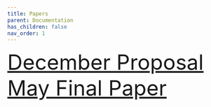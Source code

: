 ```yaml
---
title: Papers
parent: Documentation
has_children: false
nav_order: 1
---
```

 
<font size="10">
<a href="december_doc.pdf">December Proposal</a> 
</font>

<font size="10">
<a href="may_doc.pdf">May Final Paper</a> 
</font>

